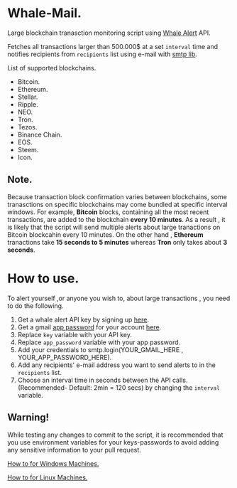 # Whale-Mail.
Large blockchain tranasction monitoring script using [Whale Alert](https://whale-alert.io/) API.

Fetches all transactions larger than 500.000$ at a set `interval` time and notifies recipients from `recipients` list using e-mail with [smtp lib](https://docs.python.org/3/library/smtplib.html).

List of supported blockchains. 
- Bitcoin. 
- Ethereum.
- Stellar. 
- Ripple. 
- NEO. 
- Tron. 
- Tezos. 
- Binance Chain. 
- EOS. 
- Steem. 
- Icon.

## Note.
Because transaction block confirmation varies between blockchains, some tranasctions on specific blockchains may come bundled at specific interval windows.
For example, **Bitcoin** blocks, containing all the most recent transactions, are added to the blockchain **every 10 minutes**. 
As a result , it is likely that the script will send multiple alerts about large tranactions on Bitcoin blockcahin every 10 minutes.
On the other hand , **Ethereum** tranactions take **15 seconds to 5 minutes** whereas **Tron** only takes about **3 seconds**.  

# How to use.
To alert yourself ,or anyone you wish to, about large transactions , you need to do the following.

1. Get a whale alert API key by signing up [here](https://whale-alert.io/signup).
2. Get a gmail [app password](https://support.google.com/accounts/answer/185833?hl=en) for your account [here](https://myaccount.google.com/apppasswords).
3. Replace `key` variable with your API key. 
4. Replace `app_password` variable with your app password.
5. Add your credentials to smtp.login(YOUR_GMAIL_HERE , YOUR_APP_PASSWORD_HERE).
6. Add any recipients' e-mail address you want to send alerts to in the `recipients` list.
7. Choose an interval time in seconds between the API calls. (Recommended- Default: 2min = 120 secs) by changing the `interval` variable.

## Warning!
While testing any changes to commit to the script,
it is recommended that you use environment variables for your keys-passwords to avoid adding any sensitive information to your pull request.

[How to for Windows Machines.](https://youtu.be/IolxqkL7cD8)

[How to for Linux Machines.](https://youtu.be/5iWhQWVXosU)
